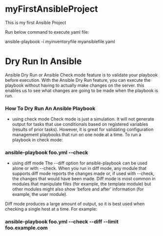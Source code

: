 # myFirstAnsibleProject
This is my first Ansible Project

Run below command to execute yaml file: 

ansible-playbook -i myinventoryfile myansiblefile.yaml

# Dry Run In Ansible
Ansible Dry Run or Ansible Check mode feature is to validate your playbook before execution. 
With the Ansible Dry Run feature, you can execute the playbook without having to actually make changes on the server. 
this enables us to see what changes are going to be made when the playbook is run.
### How To Dry Run An Ansible Playbook
- using check mode
  Check mode is just a simulation. It will not generate output for tasks that use conditionals based on registered variables (results of prior tasks). However, it is great for validating configuration management playbooks that run on one node at a time. To run a playbook in check mode:
### ansible-playbook foo.yml --check
- using diff mode
  The --diff option for ansible-playbook can be used alone or with --check. When you run in diff mode, any module that supports diff mode reports the changes made or, if used with --check, the changes that would have been made. Diff mode is most common in modules that manipulate files (for example, the template module) but other modules might also show ‘before and after’ information (for example, the user module).

Diff mode produces a large amount of output, so it is best used when checking a single host at a time. For example:

### ansible-playbook foo.yml --check --diff --limit foo.example.com
  
